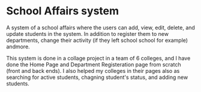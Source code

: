 # School Affairs system
A system of a school affairs where the users can add, view, edit, delete, and update students in the system.
In addition to register them to new departments, change their activity (if they left school school for example) andmore.

This system is done in a collage project in a team of 6 colleges, and I have done the Home Page and Department Registeration page from scratch (front and back ends).
I also helped my colleges in their pages also as searching for active students, chagning student's status, and adding new students.
